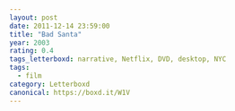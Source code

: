 ```yaml
---
layout: post 
date: 2011-12-14 23:59:00
title: "Bad Santa"
year: 2003
rating: 0.4
tags_letterboxd: narrative, Netflix, DVD, desktop, NYC
tags:
  - film
category: Letterboxd
canonical: https://boxd.it/W1V
---
```

